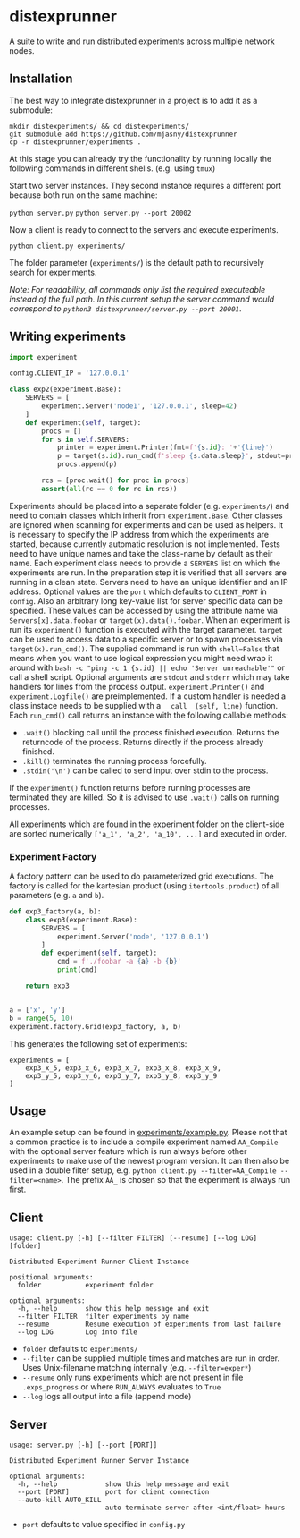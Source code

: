 # distexprunner

A suite to write and run distributed experiments across multiple network nodes.


## Installation

The best way to integrate distexprunner in a project is to add it as a submodule:

```
mkdir distexperiments/ && cd distexperiments/
git submodule add https://github.com/mjasny/distexprunner
cp -r distexprunner/experiments .
```

At this stage you can already try the functionality by running locally the following commands in different shells. (e.g. using `tmux`)

Start two server instances. They second instance requires a different port because both run on the same machine:

`python server.py`
`python server.py --port 20002`

Now a client is ready to connect to the servers and execute experiments.

`python client.py experiments/`

The folder parameter (`experiments/`) is the default path to recursively search for experiments.

*Note: For readability, all commands only list the required executeable instead of the full path. In this current setup the server command would correspond to `python3 distexprunner/server.py --port 20001`*.

## Writing experiments

```python
import experiment

config.CLIENT_IP = '127.0.0.1'

class exp2(experiment.Base):
    SERVERS = [
        experiment.Server('node1', '127.0.0.1', sleep=42)
    ]
    def experiment(self, target):
        procs = []
        for s in self.SERVERS:
            printer = experiment.Printer(fmt=f'{s.id}: '+'{line}')
            p = target(s.id).run_cmd(f'sleep {s.data.sleep}', stdout=printer, stderr=printer)
            procs.append(p)

        rcs = [proc.wait() for proc in procs]
        assert(all(rc == 0 for rc in rcs))
```

Experiments should be placed into a separate folder (e.g. `experiments/`) and need to contain classes which inherit from `experiment.Base`. Other classes are ignored when scanning for experiments and can be used as helpers.
It is necessary to specify the IP address from which the experiments are started, because currently automatic resolution is not implemented. Tests need to have unique names and take the class-name by default as their name.
Each experiment class needs to provide a `SERVERS` list on which the experiments are run. In the preparation step it is verified that all servers are running in a clean state. Servers need to have an unique identifier and an IP address. Optional values are the `port` which defaults to `CLIENT_PORT` in `config`. Also an arbitrary long key-value list for server specific data can be specified. These values can be accessed by using the attribute name via `Servers[x].data.foobar` or `target(x).data().foobar`.
When an experiment is run its `experiment()` function is executed with the target parameter. `target` can be used to access data to a specific server or to spawn processes via `target(x).run_cmd()`. The supplied command is run with `shell=False` that means when you want to use logical expression you might need wrap it around with `bash -c "ping -c 1 {s.id} || echo 'Server unreachable'"` or call a shell script. Optional arguments are `stdout` and `stderr` which may take handlers for lines from the process output. `experiment.Printer()` and `experiment.Logfile()` are preimplemented. If a custom handler is needed a class instace needs to be supplied with a `__call__(self, line)` function.
Each `run_cmd()` call returns an instance with the following callable methods:
- `.wait()` blocking call until the process finished execution. Returns the returncode of the process. Returns directly if the process already finished.
- `.kill()` terminates the running process forcefully.
-  `.stdin('\n')` can be called to send input over stdin to the process.

If the `experiment()` function returns before running processes are terminated they are killed. So it is advised to use `.wait()` calls on running processes.


All experiments which are found in the experiment folder on the client-side are sorted numerically `['a_1', 'a_2', 'a_10', ...]` and executed in order.


### Experiment Factory

A factory pattern can be used to do parameterized grid executions. The factory is called for the kartesian product (using `itertools.product`) of all parameters (e.g. `a` and `b`).

```python
def exp3_factory(a, b):
    class exp3(experiment.Base):
        SERVERS = [
            experiment.Server('node', '127.0.0.1')
        ]
        def experiment(self, target):
            cmd = f'./foobar -a {a} -b {b}'
            print(cmd)

    return exp3


a = ['x', 'y']
b = range(5, 10)
experiment.factory.Grid(exp3_factory, a, b)
```

This generates the following set of experiments:

```
experiments = [
    exp3_x_5, exp3_x_6, exp3_x_7, exp3_x_8, exp3_x_9, 
    exp3_y_5, exp3_y_6, exp3_y_7, exp3_y_8, exp3_y_9
]
```


## Usage

An example setup can be found in [experiments/example.py](experiments/example.py).
Please not that a common practice is to include a compile experiment named `AA_Compile` with the optional server feature which is run always before other experiments to make use of the newest program version. It can then also be used in a double filter setup, e.g. `python client.py --filter=AA_Compile --filter=<name>`. The prefix `AA_` is chosen so that the experiment is always run first.


## Client

```
usage: client.py [-h] [--filter FILTER] [--resume] [--log LOG] [folder]

Distributed Experiment Runner Client Instance

positional arguments:
  folder           experiment folder

optional arguments:
  -h, --help       show this help message and exit
  --filter FILTER  filter experiments by name
  --resume         Resume execution of experiments from last failure
  --log LOG        Log into file
```

- `folder` defaults to `experiments/`
- `--filter` can be supplied multiple times and matches are run in order. Uses Unix-filename matching internally (e.g. `--filter=exper*`)
- `--resume` only runs experiments which are not present in file `.exps_progress` or where `RUN_ALWAYS` evaluates to `True`
- `--log` logs all output into a file (append mode)


## Server

```
usage: server.py [-h] [--port [PORT]]

Distributed Experiment Runner Server Instance

optional arguments:
  -h, --help            show this help message and exit
  --port [PORT]         port for client connection
  --auto-kill AUTO_KILL
                        auto terminate server after <int/float> hours
```

- `port` defaults to value specified in `config.py`
